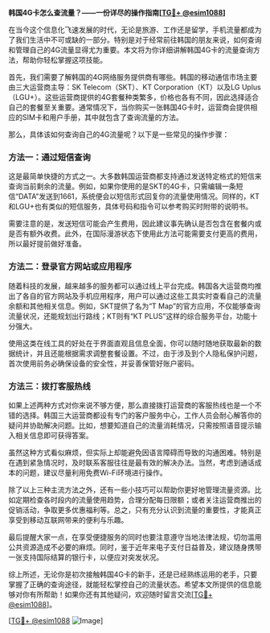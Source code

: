 **韩国4G卡怎么查流量？——一份详尽的操作指南[[TG💪+ @esim1088](https://t.me/s/esim1088)]**

在当今这个信息化飞速发展的时代，无论是旅游、工作还是留学，手机流量都成为了我们生活中不可或缺的一部分。特别是对于经常前往韩国的朋友来说，如何查询和管理自己的4G流量显得尤为重要。本文将为你详细讲解韩国4G卡的流量查询方法，帮助你轻松掌握这项技能。

首先，我们需要了解韩国的4G网络服务提供商有哪些。韩国的移动通信市场主要由三大运营商主导：SK Telecom（SKT）、KT Corporation（KT）以及LG Uplus（LGU+）。这些运营商提供的4G套餐种类繁多，价格也各有不同，因此选择适合自己的套餐至关重要。通常情况下，当你购买一张韩国4G卡时，运营商会提供相应的SIM卡和用户手册，其中就包含了查询流量的方法。

那么，具体该如何查询自己的4G流量呢？以下是一些常见的操作步骤：

### 方法一：通过短信查询

这是最简单快捷的方式之一。大多数韩国运营商都支持通过发送特定格式的短信来查询当前剩余的流量。例如，如果你使用的是SKT的4G卡，只需编辑一条短信“DATA”发送到1661，系统便会以短信形式回复你的流量使用情况。同样的，KT和LGU+也有类似的短信服务，具体号码和指令可以参考购买时附带的说明书。

需要注意的是，发送短信可能会产生费用，因此建议事先确认是否包含在套餐内或是否有额外收费。此外，在国际漫游状态下使用此方法可能需要支付更高的费用，所以最好提前做好准备。

### 方法二：登录官方网站或应用程序

随着科技的发展，越来越多的服务都可以通过线上平台完成。韩国各大运营商均推出了各自的官方网站及手机应用程序，用户可以通过这些工具实时查看自己的流量余额和其他相关信息。例如，SKT提供了名为“T Map”的官方应用，不仅能够查询流量状况，还能规划出行路线；KT则有“KT PLUS”这样的综合服务平台，功能十分强大。

使用这类在线工具的好处在于界面直观且信息全面，你可以随时随地获取最新的数据统计，并且还能根据需求调整套餐设置。不过，由于涉及到个人隐私保护问题，首次使用前务必确保设备的安全性，并妥善保管好账户密码。

### 方法三：拨打客服热线

如果上述两种方式对你来说不够方便，那么直接拨打运营商的客服热线也是一个不错的选择。韩国三大运营商都设有专门的客户服务中心，工作人员会耐心解答你的疑问并协助解决问题。比如，想要知道自己的流量消耗情况，只需按照语音提示输入相关信息即可获得答案。

虽然这种方式看似麻烦，但实际上却能避免因语言障碍而导致的沟通困难。特别是在遇到紧急情况时，及时联系客服往往是最有效的解决办法。当然，考虑到通话成本的问题，建议尽量利用免费Wi-Fi环境进行操作。

除了以上三种主流方法之外，还有一些小技巧可以帮助你更好地管理流量资源。比如定期检查各时段内的流量使用趋势，合理分配每日限额；或者关注运营商推出的促销活动，争取更多优惠福利等。总之，只有充分认识到流量的重要性，才能真正享受到移动互联网带来的便利与乐趣。

最后提醒大家一点，在享受便捷服务的同时也要注意遵守当地法律法规，切勿滥用公共资源造成不必要的麻烦。同时，鉴于近年来电子支付日益普及，建议随身携带一张支持国际结算的银行卡，以便应对突发状况。

综上所述，无论你是初次接触韩国4G卡的新手，还是已经熟练运用的老手，只要掌握了正确的查询途径，就能轻松掌控自己的流量状态。希望本文所提供的信息能够对你有所帮助！如果你还有其他疑问，欢迎随时留言交流[[TG💪+ @esim1088](https://t.me/s/esim1088)]。

[[TG💪+ @esim1088](https://t.me/s/esim1088) ![Image](https://i.postimg.cc/4NQfJmqS/Snipaste-2025-05-13-00-14-12.png)]